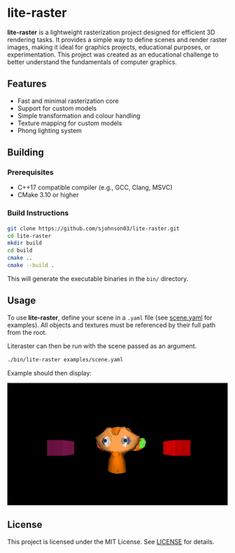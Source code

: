 # lite-raster

**lite-raster** is a lightweight rasterization project designed for efficient 3D rendering tasks. It provides a simple way to define scenes and render raster images, making it ideal for graphics projects, educational purposes, or experimentation. This project was created as an educational challenge to better understand the fundamentals of computer graphics.

## Features

- Fast and minimal rasterization core
- Support for custom models
- Simple transformation and colour handling
- Texture mapping for custom models
- Phong lighting system

## Building

### Prerequisites

- C++17 compatible compiler (e.g., GCC, Clang, MSVC)
- CMake 3.10 or higher

### Build Instructions

```bash
git clone https://github.com/sjohnson03/lite-raster.git
cd lite-raster
mkdir build
cd build
cmake ..
cmake --build .
```

This will generate the executable binaries in the `bin/` directory.

## Usage

To use **lite-raster**, define your scene in a `.yaml` file (see [scene.yaml](examples/scene.yaml) for examples). All objects and textures must be referenced by their full path from the root.

Literaster can then be run with the scene passed as an argument.

```bash
./bin/lite-raster examples/scene.yaml
```

Example should then display:

![Example Scene](images/example_scene.png)

## License

This project is licensed under the MIT License. See [LICENSE](LICENSE) for details.
